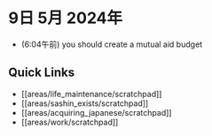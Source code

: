# 9日 5月 2024年
- (6:04午前) you should create a mutual aid budget
 



## Quick Links
- [[areas/life_maintenance/scratchpad]]
- [[areas/sashin_exists/scratchpad]]
- [[areas/acquiring_japanese/scratchpad]]
- [[areas/work/scratchpad]]
